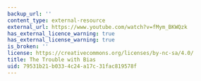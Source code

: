 ```yaml
---
backup_url: ''
content_type: external-resource
external_url: https://www.youtube.com/watch?v=fMym_BKWQzk
has_external_licence_warning: true
has_external_license_warning: true
is_broken: ''
license: https://creativecommons.org/licenses/by-nc-sa/4.0/
title: The Trouble with Bias
uid: 79531b21-b033-4c24-a17c-31fac819578f
---
```

